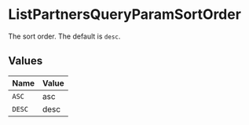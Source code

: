 # ListPartnersQueryParamSortOrder

The sort order. The default is `desc`.


## Values

| Name   | Value  |
| ------ | ------ |
| `ASC`  | asc    |
| `DESC` | desc   |